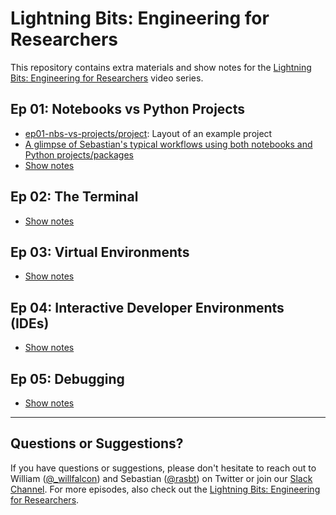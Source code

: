 # Lightning Bits: Engineering for Researchers



This repository contains extra materials and show notes for the [Lightning Bits: Engineering for Researchers](https://www.pytorchlightning.ai/edu/engineering-class) video series.



## Ep 01: Notebooks vs Python Projects

- [ep01-nbs-vs-projects/project](ep01-nbs-vs-projects/project): Layout of an example project
- [A glimpse of Sebastian's typical workflows using both notebooks and Python projects/packages](https://github.com/rasbt/machine-learning-notes/tree/main/templates/pl_classifier)
- [Show notes](ep01-nbs-vs-projects/Ep01-ShowNotes.md)


## Ep 02: The Terminal

- [Show notes](ep02-terminal/Ep02-ShowNotes.md)

## Ep 03: Virtual Environments

- [Show notes](ep03-environments/Ep03-ShowNotes.md)

## Ep 04: Interactive Developer Environments (IDEs)

- [Show notes](ep04-IDE/Ep04-ShowNotes.md)

## Ep 05: Debugging

- [Show notes](ep05-debugging/Ep05-ShowNotes.md)






---



## Questions or Suggestions?

If you have questions or suggestions, please don't hesitate to reach out to William ([@_willfalcon](https://twitter.com/_willfalcon)) and Sebastian ([@rasbt](https://twitter.com/rasbt)) on Twitter or join our [Slack Channel](https://pytorch-lightning.slack.com/archives/C03GS6MTCCQ). For more episodes, also check out the [Lightning Bits: Engineering for Researchers](http://pytorchlightning.ai/edu/engineering-class).
